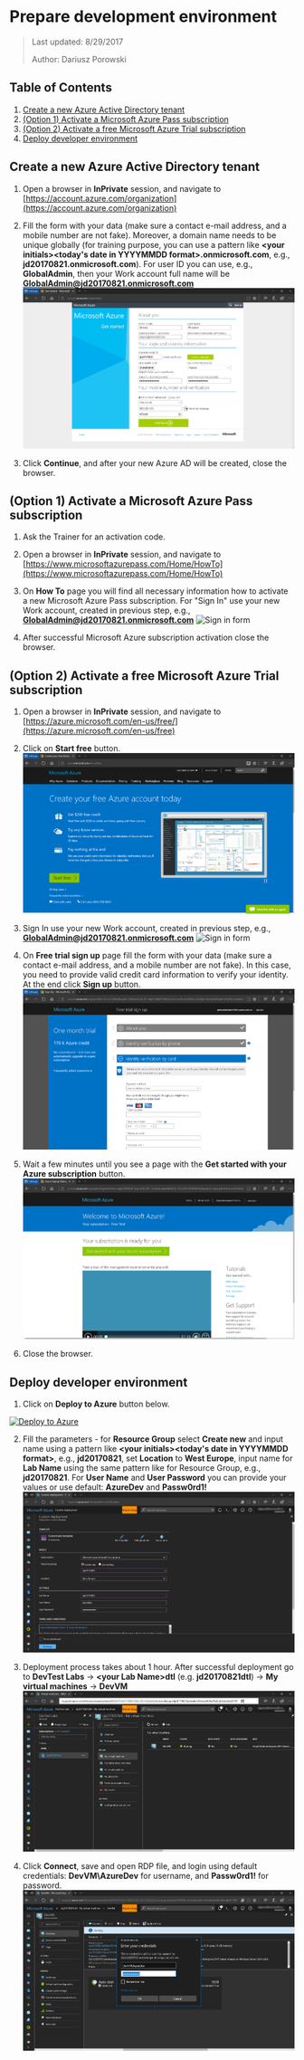 ﻿# Prepare development environment
>Last updated: 8/29/2017
>
>Author: Dariusz Porowski

## Table of Contents
1. [Create a new Azure Active Directory tenant](#create-a-new-azure-active-directory-tenant)
2. [(Option 1) Activate a Microsoft Azure Pass subscription](#option-1-activate-a-microsoft-azure-pass-subscription)
3. [(Option 2) Activate a free Microsoft Azure Trial subscription](#option-2-activate-a-free-microsoft-azure-trial-subscription)
4. [Deploy developer environment](#deploy-developer-environment)


## Create a new Azure Active Directory tenant
1. Open a browser in **InPrivate** session, and navigate to [https://account.azure.com/organization](https://account.azure.com/organization)
2. Fill the form with your data (make sure a contact e-mail address, and a mobile number are not fake). Moreover, a domain name needs to be unique globally (for training purpose, you can use a pattern like **\<your initials\>\<today's date in YYYYMMDD format\>.onmicrosoft.com**, e.g., **jd20170821.onmicrosoft.com**). For user ID you can use, e.g., **GlobalAdmin**, then your Work account full name will be **GlobalAdmin@jd20170821.onmicrosoft.com**
![New Azure Active Directory tenant form](_img/newaadtenant.png)

3. Click **Continue**, and after your new Azure AD will be created, close the browser.

## (Option 1) Activate a Microsoft Azure Pass subscription
1. Ask the Trainer for an activation code.
2. Open a browser in **InPrivate** session, and navigate to [https://www.microsoftazurepass.com/Home/HowTo](https://www.microsoftazurepass.com/Home/HowTo)
3. On **How To** page you will find all necessary information how to activate a new Microsoft Azure Pass subscription. For "Sign In" use your new Work account, created in previous step, e.g., **GlobalAdmin@jd20170821.onmicrosoft.com**
![Sign in form](_img/signin.png)

4. After successful Microsoft Azure subscription activation close the browser.

## (Option 2) Activate a free Microsoft Azure Trial subscription
1. Open a browser in **InPrivate** session, and navigate to [https://azure.microsoft.com/en-us/free/](https://azure.microsoft.com/en-us/free)
2. Click on **Start free** button.
![Microsoft Azure Trial subscription page](_img/azuretrial.png)
3. Sign In use your new Work account, created in previous step, e.g., **GlobalAdmin@jd20170821.onmicrosoft.com**
![Sign in form](_img/signin.png)

4. On **Free trial sign up** page fill the form with your data (make sure a contact e-mail address, and a mobile number are not fake). In this case, you need to provide valid credit card information to verify your identity. At the end click **Sign up** button.
![Free trial sign up page](_img/trialsignup.png)

5. Wait a few minutes until you see a page with the **Get started with your Azure subscription** button.
![Ready trial account page](_img/readytrial.png)

6. Close the browser.

## Deploy developer environment
1. Click on **Deploy to Azure** button below.

<a href="https://portal.azure.com/#create/Microsoft.Template/uri/https%3A%2F%2Fdaporolibstg.blob.core.windows.net%2Fshare%2Ftemplates%2Fdevtestlab.json" target="_blank">![Deploy to Azure](https://azuredeploy.net/deploybutton.png)</a>

2. Fill the parameters - for **Resource Group** select **Create new** and input name using a pattern like **\<your initials\>\<today's date in YYYYMMDD format\>**, e.g., **jd20170821**, set **Location** to **West Europe**, input name for **Lab Name** using the same pattern like for Resource Group, e.g., **jd20170821**. For **User Name** and **User Password** you can provide your values or use default: **AzureDev** and **Passw0rd1!**
![Developer environment deployment form](_img/devtestdeploy.png)

3. Deployment process takes about 1 hour. After successful deployment go to **DevTest Labs** -> **\<your Lab Name\>dtl** (e.g. **jd20170821dtl**) -> **My virtual machines** -> **DevVM**
![DevTest Labs - My virtual machines](_img/devtestmyvms.png)

4. Click **Connect**, save and open RDP file, and login using default credentials: **DevVM\AzureDev** for username, and **Passw0rd1!** for password.
![DevTest Labs - My virtual machines](_img/rdpconnectvm.png)

